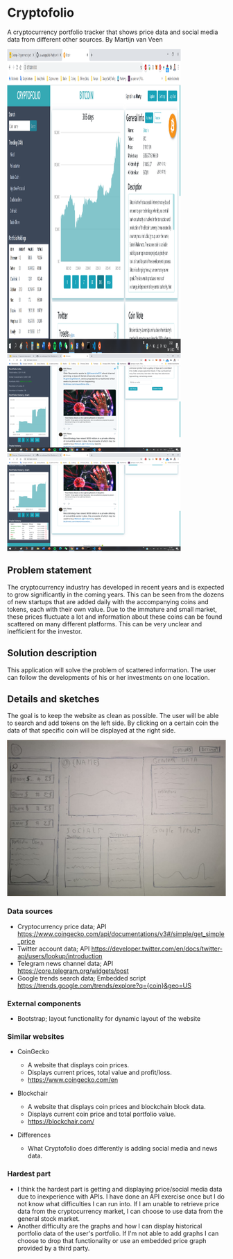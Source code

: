 


# Cryptofolio
A cryptocurrency portfolio tracker that shows price data and social media data from different other sources.
By Martijn van Veen

<img src="doc/cryptofolio_screenshot_1_4.png" alt="Website UI Top" width="400" height="700">
<img src="doc/cryptofolio_screenshot_2_4.png" alt="Website UI Middle" width="400" >
<img src="doc/cryptofolio_screenshot_3_4.png" alt="Website UI Bottom" width="400" >

## Problem statement
The cryptocurrency industry has developed in recent years and is expected to grow significantly in the coming years. This can be seen from the dozens of new startups that are added daily with the accompanying coins and tokens, each with their own value.
Due to the immature and small market, these prices fluctuate a lot and information about these coins can be found scattered on many different platforms. This can be very unclear and inefficient for the investor.

## Solution description
This application will solve the problem of scattered information. The user can follow the developments of his or her investments on one location. 

## Details and sketches
The goal is to keep the website as clean as possible. The user will be able to search and add tokens on the left side. By clicking on a certain coin the data of that specific coin will be displayed at the right side.

![Website design sketch](doc/Cryptofolio_sketch.jpeg)


### Data sources
- Cryptocurrency price data; API
https://www.coingecko.com/api/documentations/v3#/simple/get_simple_price 
- Twitter account data; API
https://developer.twitter.com/en/docs/twitter-api/users/lookup/introduction 
- Telegram news channel data; API
https://core.telegram.org/widgets/post 
- Google trends search data; Embedded script
https://trends.google.com/trends/explore?q={coin}&geo=US 

### External components
- Bootstrap; layout functionality for dynamic layout of the website

### Similar websites
- CoinGecko
  - A website that displays coin prices.
  - Displays current prices, total value and profit/loss.
  - https://www.coingecko.com/en

- Blockchair
  - A website that displays coin prices and blockchain block data.
  - Displays current coin price and total portfolio value.
  - https://blockchair.com/
  
- Differences
  - What Cryptofolio does differently is adding social media and news data.

### Hardest part
- I think the hardest part is getting and displaying price/social media data due to inexperience with APIs. I have done an API exercise once but I do not know what difficulties I can run into. If I am unable to retrieve price data from the cryptocurrency market, I can choose to use data from the general stock market.
- Another difficulty are the graphs and how I can display historical portfolio data of the user's portfolio. If I'm not able to add graphs I can choose to drop that functionality or use an embedded price graph provided by a third party.


